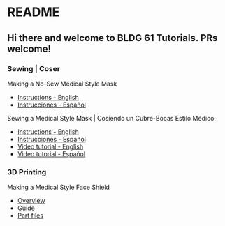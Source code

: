 # README


## Hi there and welcome to BLDG 61 Tutorials. PRs welcome!


### Sewing | Coser

Making a No-Sew Medical Style Mask
  * [Instructions - English](./sewing/noSewTshirtMasks-English.pdf)
  * [Instrucciones - Español](./sewing/noSewTshirtMasks-Español.pdf)

Sewing a Medical Style Mask | Cosiendo un Cubre-Bocas Estilo Médico:
  * [Instructions - English](./sewing/medicalStyleMasks.pdf)
  * [Instrucciones - Español](./sewing/medicalStyleMasks-Español.pdf)
  * [Video tutorial - English](https://www.youtube.com/watch?v=OILXsg9-4OA)
  * [Video tutorial - Español](https://www.youtube.com/watch?v=m2AjrtiOWVA&t)

### 3D Printing

Making a Medical Style Face Shield
  * [Overview](./3dPrinting/medicalStyleFaceShield/README.md)
  * [Guide](./3dPrinting/medicalStyleFaceShield/PrusaFaceShieldGuide.pdf)
  * [Part files](./3dPrinting/medicalStyleFaceShield/partFiles)
